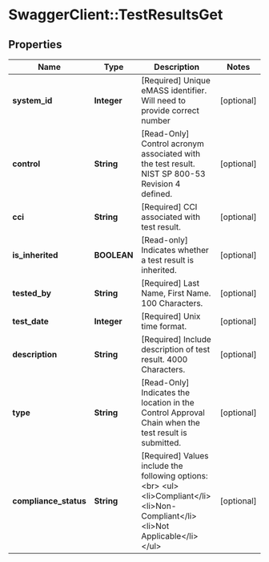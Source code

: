 # SwaggerClient::TestResultsGet

## Properties
Name | Type | Description | Notes
------------ | ------------- | ------------- | -------------
**system_id** | **Integer** | [Required] Unique eMASS identifier. Will need to provide correct number | [optional] 
**control** | **String** | [Read-Only] Control acronym associated with the test result. NIST SP 800-53 Revision 4 defined. | [optional] 
**cci** | **String** | [Required] CCI associated with test result. | [optional] 
**is_inherited** | **BOOLEAN** | [Read-only] Indicates whether a test result is inherited. | [optional] 
**tested_by** | **String** | [Required] Last Name, First Name. 100 Characters. | [optional] 
**test_date** | **Integer** | [Required] Unix time format. | [optional] 
**description** | **String** | [Required] Include description of test result. 4000 Characters. | [optional] 
**type** | **String** | [Read-Only] Indicates the location in the Control Approval Chain when the test result is submitted. | [optional] 
**compliance_status** | **String** | [Required] Values include the following options:&lt;br&gt; &lt;ul&gt;   &lt;li&gt;Compliant&lt;/li&gt;   &lt;li&gt;Non-Compliant&lt;/li&gt;   &lt;li&gt;Not Applicable&lt;/li&gt; &lt;/ul&gt;         | [optional] 

